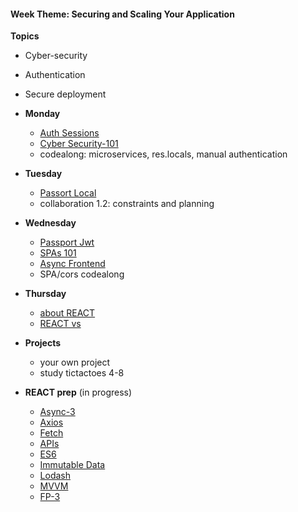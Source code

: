 <h4 class="weektheme">Week Theme: Securing and Scaling Your Application</h4>   
  
**Topics**  
  * Cyber-security  
  * Authentication  
  * Secure deployment  
  

* **Monday** 
  * [Auth Sessions](https://github.com/jankeLearning/content-md/blob/master/node%2Bexpress/07-auth-sessions.md)    
  * [Cyber Security-101](https://github.com/jankeLearning/content-md/blob/master/dev-knowledge/07-cyber-security-101.md)  
  * codealong: microservices, res.locals, manual authentication  
  
* **Tuesday**  
  * [Passort Local](https://github.com/jankeLearning/content-md/blob/master/npm-modules/07-passport-local.md)  
  * collaboration 1.2: constraints and planning  
  
  
* **Wednesday**  
  * [Passport Jwt](https://github.com/jankeLearning/content-md/blob/master/npm-modules/07-passport-jwt.md)   
  * [SPAs 101](https://github.com/jankeLearning/content-md/blob/master/app-design/09-SPAs-101.md) 
  * [Async Frontend](https://github.com/jankeLearning/content-md/blob/master/app-design/08-async-frontend.md)  
  * SPA/cors codealong
  
* **Thursday**  
  * [about REACT]()  
  * [REACT vs]()  
  
* **Projects**  
  * your own project  
  * study tictactoes 4-8  

* **REACT prep**  (in progress)
  * [Async-3](https://github.com/jankeLearning/content-md/blob/master/js/08-ascync-3.md)  
  * [Axios](https://github.com/jankeLearning/content-md/blob/master/npm-modules/08-axios.md)  
  * [Fetch](https://github.com/jankeLearning/content-md/blob/master/tools/08-fetch.md)
  * [APIs](https://github.com/TheOdinProject/javascript_curriculum/blob/master/MoreJS/APIs.md)  
  * [ES6](https://github.com/jankeLearning/content-md/blob/master/js/09-es6.md)  
  * [Immutable Data](https://github.com/jankeLearning/content-md/blob/master/app-design/09-immutable-data.md)  
  * [Lodash](https://github.com/jankeLearning/content-md/blob/master/npm-modules/09-lodash.md)  
  * [MVVM](https://github.com/jankeLearning/content-md/blob/master/app-design/10-MVVM.md)
  * [FP-3](https://github.com/jankeLearning/content-md/blob/master/js/09-FP-3.md)  